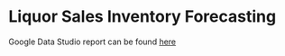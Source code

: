 # Liquor Sales Inventory Forecasting

Google Data Studio report can be found [here](https://datastudio.google.com/s/n8k7gXFbtVQ)
